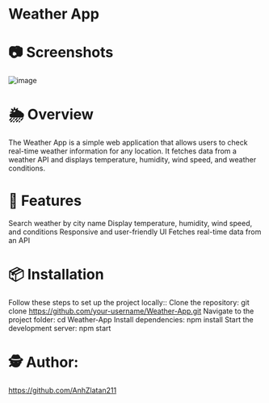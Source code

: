 # Weather App
# 📷 Screenshots
![image](https://github.com/user-attachments/assets/2b33bb24-5dfa-499d-b2d9-0173087a3d12)

# 🌦️ Overview
The Weather App is a simple web application that allows users to check real-time weather information for any location. It fetches data from a weather API and displays temperature, humidity, wind speed, and weather conditions.

# 🚀 Features
Search weather by city name
Display temperature, humidity, wind speed, and conditions
Responsive and user-friendly UI
Fetches real-time data from an API

# 📦 Installation
Follow these steps to set up the project locally::
Clone the repository:
git clone https://github.com/your-username/Weather-App.git
Navigate to the project folder:
cd Weather-App
Install dependencies:
npm install
Start the development server:
npm start

# 🕵️ Author: 
https://github.com/AnhZlatan211
